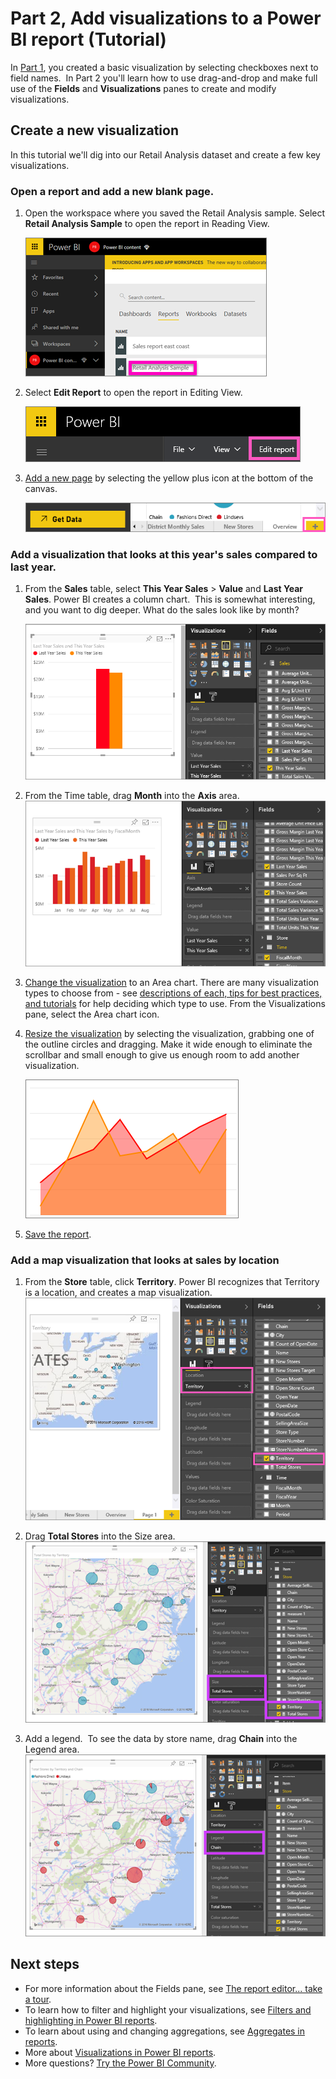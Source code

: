 ﻿<properties
   pageTitle="Part 2, Add visualizations to a Power BI report (Tutorial)"
   description="Tutorial: Part 2, Add visualizations to a Power BI report"
   services="powerbi"
   documentationCenter=""
   authors="mihart"
   manager="erikre"
   backup=""
   editor=""
   tags=""
   qualityFocus="no"
   qualityDate=""/>

<tags
   ms.service="powerbi"
   ms.devlang="NA"
   ms.topic="article"
   ms.tgt_pltfrm="NA"
   ms.workload="powerbi"
   ms.date="05/02/2017"
   ms.author="mihart"/>

# Part 2, Add visualizations to a Power BI report (Tutorial)

In [Part 1](https://powerbi.uservoice.com/knowledgebase/articles/441777-part-i-add-visualizations-to-a-power-bi-report), you created a basic visualization by selecting checkboxes next to field names.  In Part 2 you'll learn how to use drag-and-drop and make full use of the **Fields** and **Visualizations** panes to create and modify visualizations.

## Create a new visualization  
In this tutorial we'll dig into our Retail Analysis dataset and create a few key visualizations.

### Open a report and add a new blank page.  
1.  Open the workspace where you saved the Retail Analysis sample. Select **Retail Analysis Sample** to open the report in Reading View.

    ![](media/powerbi-service-add-visualizations-to-a-report-ii/power-bi-open-report.png)

3.  Select **Edit Report** to open the report in Editing View.

    ![](media/powerbi-service-add-visualizations-to-a-report-ii/EditReport1.png)

4.  [Add a new page](powerbi-service-add-a-page-to-a-report.md) by selecting the yellow plus icon at the bottom of the canvas.

    ![](media/powerbi-service-add-visualizations-to-a-report-ii/PBI_addReportPage.png)

### Add a visualization that looks at this year's sales compared to last year.  
1.  From the **Sales** table, select **This Year Sales** > **Value** and **Last Year Sales**. Power BI creates a column chart.  This is somewhat interesting, and you want to dig deeper. What do the sales look like by month?  

    ![](media/powerbi-service-add-visualizations-to-a-report-ii/PBI_Part2_4bnew.png)

2.  From the Time table, drag **Month** into the **Axis** area.  
  ![](media/powerbi-service-add-visualizations-to-a-report-ii/PBI_Part2_5newnew.png)

3.  [Change the visualization](powerbi-service-change-the-type-of-visualization-in-a-report.md) to an Area chart.  There are many visualization types to choose from - see [descriptions of each, tips for best practices, and tutorials](powerbi-service-visualization-types-for-reports-and-q-and-a.md) for help deciding which type to use. From the Visualizations pane, select the Area chart icon.

5.  [Resize the visualization](powerbi-service-move-and-resize-a-visualization.md) by selecting the visualization, grabbing one of the outline circles and dragging. Make it wide enough to eliminate the scrollbar and small enough to give us enough room to add another visualization.

    ![](media/powerbi-service-add-visualizations-to-a-report-ii/PBI_Part2_7b.png)

6.  [Save the report](powerbi-service-save-a-report.md).

### Add a map visualization that looks at sales by location  
1.  From the **Store** table, click **Territory**. Power BI recognizes that Territory is a location, and creates a map visualization.  
    ![](media/powerbi-service-add-visualizations-to-a-report-ii/PBI_Part2_8newnew.png)

2.  Drag **Total Stores** into the Size area.  
    ![](media/powerbi-service-add-visualizations-to-a-report-ii/power-bi-add-visual-to-a-reportnew.png)

3.  Add a legend.  To see the data by store name, drag **Chain** into the Legend area.  
    ![](media/powerbi-service-add-visualizations-to-a-report-ii/power-bi-add-visual-to-a-report-3new.png)

## Next steps  
-   For more information about the Fields pane, see [The report editor... take a tour](powerbi-service-the-report-editor-take-a-tour.md).   
-   To learn how to filter and highlight your visualizations, see [Filters and highlighting in Power BI reports](powerbi-service-about-filters-and-highlighting-in-reports.md).  
-   To learn about using and changing aggregations, see [Aggregates in reports](powerbi-service-aggregates.md).  
-   More about [Visualizations in Power BI reports](powerbi-service-visualizations-for-reports.md).  
-   More questions? [Try the Power BI Community](http://community.powerbi.com/).
